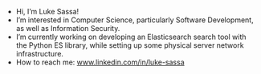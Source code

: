 - Hi, I’m Luke Sassa!
- I’m interested in Computer Science, particularly Software Development, as well as Information Security.
- I’m currently working on developing an Elasticsearch search tool with the Python ES library, while setting up some physical server network infrastructure.
- How to reach me: www.linkedin.com/in/luke-sassa

<!---
lukejs97/lukejs97 is a ✨ special ✨ repository because its `README.md` (this file) appears on your GitHub profile.
You can click the Preview link to take a look at your changes.
--->
 <!---- 💞️ I’m looking to collaborate on --->
